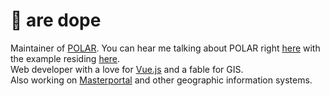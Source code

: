 # 🐧 are dope

Maintainer of [POLAR][3]. You can hear me talking about POLAR right [here][4] with the example residing [here][5].  
Web developer with a love for [Vue.js][1] and a fable for GIS.  
Also working on [Masterportal][2] and other geographic information systems.

  [1]: https://github.com/vuejs/vue
  [2]: https://bitbucket.org/geowerkstatt-hamburg/masterportal/src/dev/
  [3]: https://github.com/Dataport/polar
  [4]: https://pretalx.com/fossgis2024/talk/8JMQSJ/
  [5]: https://github.com/dopenguin/polar-fossgis-2024
